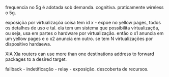 frequencia no 5g é adotada sob demanda. cognitiva.
praticamente wireless o 5g. 

exposiçõa por virtualizaçõa
coisa tem id x - expoe no yellow pages, todos os detalhes de uso e tal.
ela tem um sistema que possibilita virtualizaçõa, ou seja, usa em partes o hardware por virtualização. então o x1 anuncia em um yellow pages e o x2 anuncia em outro. se tem N virtualizações por dispositivo hardaewa.


XIA
Xia routers can use more than one destinations address to forward packages to a desired target.

fallback - indetificação - relay - exposição.  descoberta de recursos. 
